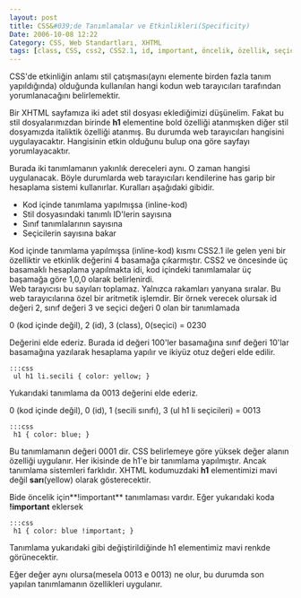 ```yaml
---
layout: post
title: CSS&#039;de Tanımlamalar ve Etkinlikleri(Specificity)
Date: 2006-10-08 12:22
Category: CSS, Web Standartları, XHTML
tags: [class, CSS, css2, CSS2.1, id, important, öncelik, özellik, seçici, Specificity, Web Standartları, XHTML]
---
```


CSS'de etkinliğin anlamı stil çatışması(aynı elemente birden fazla tanım
yapıldığında) olduğunda kullanılan hangi kodun web tarayıcıları
tarafından yorumlanacağını belirlemektir.

Bir XHTML sayfamıza iki adet stil dosyası eklediğimizi düşünelim. Fakat
bu stil dosyalarımızdan birinde **h1** elementine bold özelliği
atanmışken diğer stil dosyamızda italiktik özelliği atanmış. Bu durumda
web tarayıcıları hangisini uygulayacaktır. Hangisinin etkin olduğunu
bulup ona göre sayfayı yorumlayacaktır.

Burada iki tanımlamanın yakınlık dereceleri aynı. O zaman hangisi
uygulanacak. Böyle durumlarda web tarayıcıları kendilerine has garip bir
hesaplama sistemi kullanırlar. Kuralları aşağıdaki gibidir.

-   Kod içinde tanımlama yapılmışsa (inline-kod)
-   Stil dosyasındaki tanımlı ID'lerin sayısına
-   Sınıf tanımlalarının sayısına
-   Seçicilerin sayısına bakar

<div class="ekstrabilgi">
Kod içinde tanımlama yapılmışsa (inline-kod) kısmı CSS2.1 ile gelen yeni
bir özelliktir ve etkinlik değerini 4 basamağa çıkarmıştır. CSS2 ve
öncesinde üç basamaklı hesaplama yapılmakta idi, kod içindeki
tanımlamalar üç başamağa göre 1,0,0 olarak belirlenirdi.

</div>
Web tarayıcısı bu sayıları toplamaz. Yalnızca rakamları yanyana sıralar.
Bu web tarayıcılarına özel bir aritmetik işlemdir. Bir örnek verecek
olursak id değeri 2, sınıf değeri 3 ve seçici değeri 0 olan bir
tanımlamada

0 (kod içinde değil), 2 (id), 3 (class), 0(seçici) = 0230

Değerini elde ederiz. Burada id değeri 100'ler basamağına sınıf değeri
10'lar basamağına yazılarak hesaplama yapılır ve ikiyüz otuz değeri elde
edilir.

	:::css
	 ul h1 li.secili { color: yellow; }


Yukarıdaki tanımlama da 0013 değerini elde ederiz.

0 (kod içinde değil), 0 (id), 1 (secili sınıfı), 3 (ul h1 li seçicileri)
= 0013

	:::css
	 h1 { color: blue; }

Bu tanımlamanın değeri 0001 dir. CSS belirlemeye göre yüksek değer
alanın özelliği uygulanır. Her ikisinde de h1'e bir tanımlama
yapılmıştır. Ancak tanımlama sistemleri farklıdır. XHTML kodumuzdaki
**h1** elementimizi mavi değil **sarı**(yellow) olarak gösterecektir.

Bide öncelik için**!important** tanımlaması vardır. Eğer yukarıdaki koda
**!important** eklersek

	:::css
	 h1 { color: blue !important; }

Tanımlama yukarıdaki gibi değiştirildiğinde h1 elementimiz mavi renkde
görünecektir.

Eğer değer aynı olursa(mesela 0013 e 0013) ne olur, bu durumda son
yapılan tanımlamanın özellikleri uygulanır.



